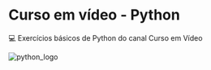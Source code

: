 # Curso em vídeo - Python
:computer: Exercícios básicos de Python do canal Curso em Vídeo<p>
![python_logo](https://user-images.githubusercontent.com/56140690/116289657-0dcee680-a769-11eb-9b12-44d649707c91.png)


